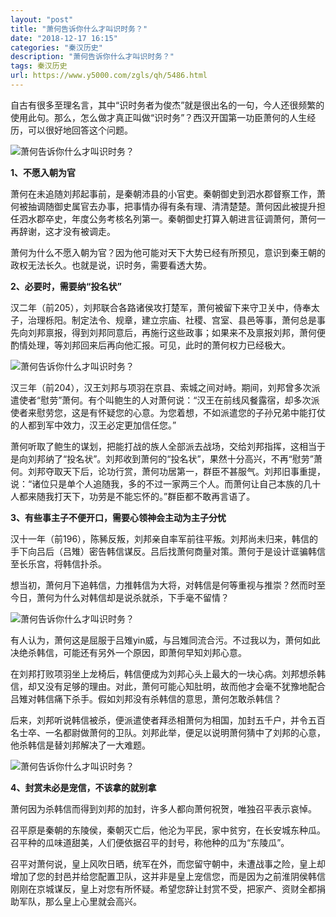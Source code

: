 ```yaml
---
layout: "post"
title: "萧何告诉你什么才叫识时务？"
date: "2018-12-17 16:15"
categories: "秦汉历史"
description: "萧何告诉你什么才叫识时务？"
tags: 秦汉历史
url: https://www.y5000.com/zgls/qh/5486.html
---
```






自古有很多至理名言，其中“识时务者为俊杰”就是很出名的一句，今人还很频繁的使用此句。那么，怎么做才真正叫做“识时务”？西汉开国第一功臣萧何的人生经历，可以很好地回答这个问题。

![萧何告诉你什么才叫识时务？](/uploads/allimg/161118/6-16111Q40055192.JPG)

**1、不愿入朝为官**

萧何在未追随刘邦起事前，是秦朝沛县的小官吏。秦朝御史到泗水郡督察工作，萧何被抽调随御史属官去办事，把事情办得有条有理、清清楚楚。萧何因此被提升担任泗水郡卒史，年度公务考核名列第一。秦朝御史打算入朝进言征调萧何，萧何一再辞谢，这才没有被调走。

萧何为什么不愿入朝为官？因为他可能对天下大势已经有所预见，意识到秦王朝的政权无法长久。也就是说，识时务，需要看透大势。

**2、必要时，需要纳“投名状”**

汉二年（前205），刘邦联合各路诸侯攻打楚军，萧何被留下来守卫关中，侍奉太子，治理栎阳。制定法令、规章，建立宗庙、社稷、宫室、县邑等事，萧何总是事先向刘邦禀报，得到刘邦同意后，再施行这些政事；如果来不及禀报刘邦，萧何便酌情处理，等刘邦回来后再向他汇报。可见，此时的萧何权力已经极大。

![萧何告诉你什么才叫识时务？](/uploads/allimg/161118/6-16111Q4020S46.JPG)

汉三年（前204），汉王刘邦与项羽在京县、索城之间对峙。期间，刘邦曾多次派遣使者“慰劳”萧何。有个叫鲍生的人对萧何说：“汉王在前线风餐露宿，却多次派使者来慰劳您，这是有怀疑您的心意。为您着想，不如派遣您的子孙兄弟中能打仗的人都到军中效力，汉王必定更加信任您。”

萧何听取了鲍生的谋划，把能打战的族人全部派去战场，交给刘邦指挥，这相当于是向刘邦纳了“投名状”。刘邦收到萧何的“投名状”，果然十分高兴，不再“慰劳”萧何。刘邦夺取天下后，论功行赏，萧何功居第一，群臣不甚服气。刘邦旧事重提，说：“诸位只是单个人追随我，多的不过一家两三个人。而萧何让自己本族的几十人都来随我打天下，功劳是不能忘怀的。”群臣都不敢再言语了。

**3、有些事主子不便开口，需要心领神会主动为主子分忧**

汉十一年（前196），陈豨反叛，刘邦亲自率军前往平叛。刘邦尚未归来，韩信的手下向吕后（吕雉）密告韩信谋反。吕后找萧何商量对策。萧何于是设计诓骗韩信至长乐宫，将韩信扑杀。

想当初，萧何月下追韩信，力推韩信为大将，对韩信是何等重视与推崇？然而时至今日，萧何为什么对韩信却是说杀就杀，下手毫不留情？

![萧何告诉你什么才叫识时务？](/uploads/allimg/161118/6-16111Q40310328.JPG)

有人认为，萧何这是屈服于吕雉yin威，与吕雉同流合污。不过我以为，萧何如此决绝杀韩信，可能还有另外一个原因，即萧何早知刘邦心意。

在刘邦打败项羽坐上龙椅后，韩信便成为刘邦心头上最大的一块心病。刘邦想杀韩信，却又没有足够的理由。对此，萧何可能心知肚明，故而他才会毫不犹豫地配合吕雉对韩信痛下杀手。假如刘邦没有杀韩信的意思，萧何怎敢杀韩信？

后来，刘邦听说韩信被杀，便派遣使者拜丞相萧何为相国，加封五千户，并令五百名士卒、一名都尉做萧何的卫队。刘邦此举，便足以说明萧何猜中了刘邦的心意，他杀韩信是替刘邦解决了一大难题。

![萧何告诉你什么才叫识时务？](/uploads/allimg/161118/6-16111Q40354396.JPG)

**4、封赏未必是宠信，不该拿的就别拿**

萧何因为杀韩信而得到刘邦的加封，许多人都向萧何祝贺，唯独召平表示哀悼。

召平原是秦朝的东陵侯，秦朝灭亡后，他沦为平民，家中贫穷，在长安城东种瓜。召平种的瓜味道甜美，人们便依据召平的封号，称他种的瓜为“东陵瓜”。

召平对萧何说，皇上风吹日晒，统军在外，而您留守朝中，未遭战事之险，皇上却增加了您的封邑并给您配置卫队，这并非是皇上宠信您，而是因为之前淮阴侯韩信刚刚在京城谋反，皇上对您有所怀疑。希望您辞让封赏不受，把家产、资财全都捐助军队，那么皇上心里就会高兴。
